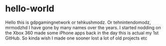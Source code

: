 # hello-world
Hello this is gdpgamingnetwork or tehkushmodz. Or tehnintendomodz, mrmodzhd I have gone by many names over the years.  I started nodding on the Xbox 360 made some iPhone apps back in the day this is actual my 1st GitHub. So kinda wish I made one sooner lost a lot of old projects etc 
